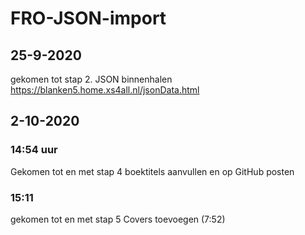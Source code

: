 # FRO-JSON-import 
## 25-9-2020
gekomen tot stap 2. JSON binnenhalen https://blanken5.home.xs4all.nl/jsonData.html
## 2-10-2020
### 14:54 uur
Gekomen tot en met stap 4 boektitels aanvullen en op GitHub posten
### 15:11
gekomen tot en met stap 5 Covers toevoegen (7:52)


